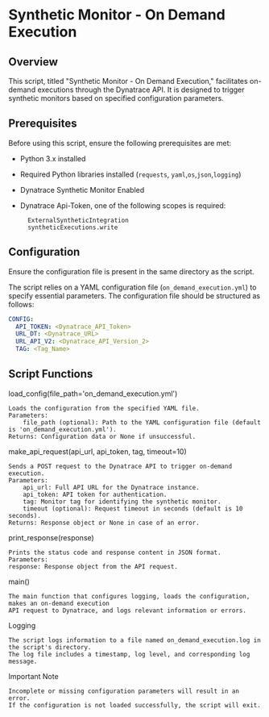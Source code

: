 # Synthetic Monitor - On Demand Execution

## Overview

This script, titled "Synthetic Monitor - On Demand Execution," facilitates on-demand executions through the Dynatrace API. 
It is designed to trigger synthetic monitors based on specified configuration parameters.

## Prerequisites

Before using this script, ensure the following prerequisites are met:

- Python 3.x installed
- Required Python libraries installed (`requests`, `yaml`,`os`,`json`,`logging`)
- Dynatrace Synthetic Monitor Enabled
- Dynatrace Api-Token, one of the following scopes is required:

        ExternalSyntheticIntegration
        syntheticExecutions.write


## Configuration
Ensure the configuration file is present in the same directory as the script.

The script relies on a YAML configuration file (`on_demand_execution.yml`) to specify essential parameters. 
The configuration file should be structured as follows:

```yaml
CONFIG:
  API_TOKEN: <Dynatrace_API_Token>
  URL_DT: <Dynatrace_URL>
  URL_API_V2: <Dynatrace_API_Version_2>
  TAG: <Tag_Name>
```

## Script Functions
load_config(file_path='on_demand_execution.yml')

    Loads the configuration from the specified YAML file.
    Parameters:
        file_path (optional): Path to the YAML configuration file (default is 'on_demand_execution.yml').
    Returns: Configuration data or None if unsuccessful.

make_api_request(api_url, api_token, tag, timeout=10)

    Sends a POST request to the Dynatrace API to trigger on-demand execution.
    Parameters:
        api_url: Full API URL for the Dynatrace instance.
        api_token: API token for authentication.
        tag: Monitor tag for identifying the synthetic monitor.
        timeout (optional): Request timeout in seconds (default is 10 seconds).
    Returns: Response object or None in case of an error.

print_response(response)

    Prints the status code and response content in JSON format.
    Parameters:
    response: Response object from the API request.

main()

    The main function that configures logging, loads the configuration, makes an on-demand execution 
    API request to Dynatrace, and logs relevant information or errors.

Logging

    The script logs information to a file named on_demand_execution.log in the script's directory. 
    The log file includes a timestamp, log level, and corresponding log message.

Important Note

    Incomplete or missing configuration parameters will result in an error.
    If the configuration is not loaded successfully, the script will exit.